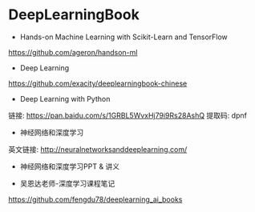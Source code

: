 # DeepLearningBook

- Hands-on Machine Learning with Scikit-Learn and TensorFlow

https://github.com/ageron/handson-ml

- Deep Learning

https://github.com/exacity/deeplearningbook-chinese

- Deep Learning with Python

链接: https://pan.baidu.com/s/1GRBL5WvxHj79i9Rs28AshQ 提取码: dpnf

- 神经网络和深度学习

英文链接: http://neuralnetworksanddeeplearning.com/

- 神经网络和深度学习PPT & 讲义

- 吴恩达老师-深度学习课程笔记

https://github.com/fengdu78/deeplearning_ai_books